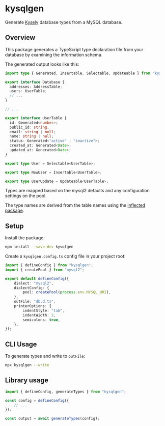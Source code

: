 # kysqlgen

Generate [Kysely](https://kysely.dev/) database types from a MySQL database.

## Overview

This package generates a TypeScript type declaration file from your database by examining the information schema.

The generated output looks like this:

```typescript
import type { Generated, Insertable, Selectable, Updateable } from "kysely";

export interface Database {
  addresses: AddressTable;
  users: UserTable;
  // ...
}

// ...

export interface UserTable {
  id: Generated<number>;
  public_id: string;
  email: string | null;
  name: string | null;
  status: Generated<"active" | "inactive">;
  created_at: Generated<Date>;
  updated_at: Generated<Date>;
}

export type User = Selectable<UserTable>;

export type NewUser = Insertable<UserTable>;

export type UserUpdate = Updateable<UserTable>;
```

Types are mapped based on the mysql2 defaults and any configuration settings on the pool.

The type names are derived from the table names using the [inflected package](https://github.com/martinandert/inflected).

## Setup

Install the package:

```bash
npm install --save-dev kysqlgen
```

Create a `kysqlgen.config.ts` config file in your project root:

```typescript
import { defineConfig } from "kysqlgen";
import { createPool } from "mysql2";

export default defineConfig({
	dialect: "mysql2",
	dialectConfig: {
		pool: createPool(process.env.MYSQL_URI),
	},
	outFile: "db.d.ts",
	printerOptions: {
		indentStyle: "tab",
		indentWidth: 2,
		semicolons: true,
	},
});
```

## CLI Usage

To generate types and write to `outFile`:

```bash
npx kysqlgen --write
```

## Library usage

```typescript
import { defineConfig, generateTypes } from "kysqlgen";

const config = defineConfig({
    // ...
});

const output = await generateTypes(config);
```